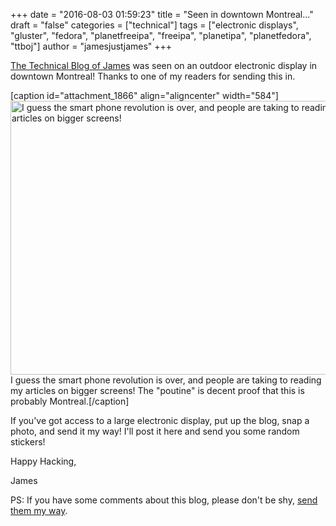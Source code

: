 +++
date = "2016-08-03 01:59:23"
title = "Seen in downtown Montreal..."
draft = "false"
categories = ["technical"]
tags = ["electronic displays", "gluster", "fedora", "planetfreeipa", "freeipa", "planetipa", "planetfedora", "ttboj"]
author = "jamesjustjames"
+++

<a href="/post/">The Technical Blog of James</a> was seen on an outdoor electronic display in downtown Montreal! Thanks to one of my readers for sending this in.

[caption id="attachment_1866" align="aligncenter" width="584"]<a href="https://ttboj.files.wordpress.com/2016/08/ttboj-downtown.png"><img class="size-large wp-image-1866" src="https://ttboj.files.wordpress.com/2016/08/ttboj-downtown.png?w=584" alt="I guess the smart phone revolution is over, and people are taking to reading my articles on bigger screens!" width="584" height="438" /></a> I guess the smart phone revolution is over, and people are taking to reading my articles on bigger screens! The "poutine" is decent proof that this is probably Montreal.[/caption]

If you've got access to a large electronic display, put up the blog, snap a photo, and send it my way! I'll post it here and send you some random stickers!

Happy Hacking,

James

PS: If you have some comments about this blog, please don't be shy, <a href="/post/contact/">send them my way</a>.

